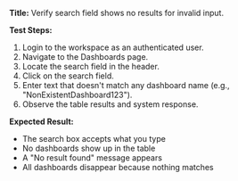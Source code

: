 **Title:** Verify search field shows no results for invalid input.

**Test Steps:**
1. Login to the workspace as an authenticated user.
2. Navigate to the Dashboards page.
3. Locate the search field in the header.
4. Click on the search field.
5. Enter text that doesn't match any dashboard name (e.g., "NonExistentDashboard123").
6. Observe the table results and system response.

**Expected Result:**
- The search box accepts what you type
- No dashboards show up in the table
- A "No result found" message appears
- All dashboards disappear because nothing matches